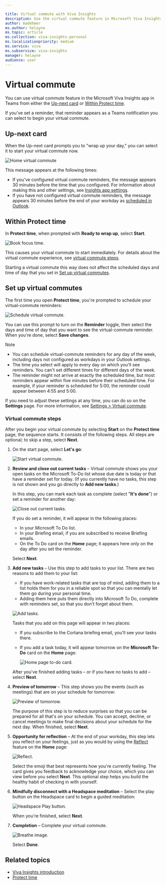 ```yaml
---

title: Virtual commute with Viva Insights
description: Use the virtual commute feature in Microsoft Viva Insights
author: madehmer
ms.author: helayne
ms.topic: article
ms.collection: viva-insights-personal
ms.localizationpriority: medium 
ms.service: viva
ms.subservice: viva-insights
manager: helayne
audience: user
---
```


# Virtual commute

You can use virtual commute feature in the Microsoft Viva Insights app in Teams from either the [Up-next card](#up-next-card) or [Within Protect time](#within-protect-time).

If you’ve set a reminder, that reminder appears as a Teams notification you can select to begin your virtual commute.

## Up-next card

When the Up-next card prompts you to "wrap up your day," you can select it to start your virtual commute now.

![Home virtual commute](images/virtual-commute.png)

This message appears at the following times:

* If you've configured virtual commute reminders, the message appears 30 minutes before the time that you configured. For information about making this and other settings, see [Insights app settings](viva-teams-app-settings.md).
* If you have not configured virtual commute reminders, the message appears 30 minutes before the end of your workday as [scheduled in Outlook](https://outlook.office.com/calendar/options/calendar/view/appearance).

## Within Protect time

In **Protect time**, when prompted with **Ready to wrap up**, select **Start**.

![Book focus time.](Images/virtual-commute-start.png)  

This causes your virtual commute to start immediately. For details about the virtual commute experience, see [virtual commute steps](#virtual-commute-steps).

Starting a virtual commute this way does not affect the scheduled days and time of day that you set in [Set up virtual commutes](#set-up-virtual-commutes).

## Set up virtual commutes

The first time you open **Protect time**, you're prompted to schedule your virtual-commute reminders:

![Schedule virtual commute.](Images/virtual-commute-reminders.png)  

You can use this prompt to turn on the **Reminder** toggle, then select the days and time of day that you want to see the virtual-commute reminder. When you're done, select **Save changes**.

>[!Note]
>* You can schedule virtual-commute reminders for any day of the week, including days not configured as workdays in your Outlook settings.
>* The time you select will apply to every day on which you'll see reminders. You can't set different times for different days of the week.
>* The reminder might not arrive at exactly the scheduled time, but most reminders appear within five minutes before their scheduled time. For example, if your reminder is scheduled for 5:00, the reminder could appear between 4:55 and 5:00.

If you need to adjust these settings at any time, you can do so on the **Settings** page. For more information, see [Settings > Virtual commute](viva-teams-app-settings.md).

### Virtual commute steps

After you begin your virtual commute by selecting **Start** on the **Protect time** page, the sequence starts. It consists of the following steps. All steps are optional; to skip a step, select **Next**.

1. On the start page, select **Let's go**:

   ![Start virtual commute.](Images/virtual-commute-start.png)  

2. **Review and close out current tasks** &ndash; Virtual commute shows you your open tasks on the Microsoft To-Do list whose due date is today or that have a reminder set for today. (If you currently have no tasks, this step is not shown and you go directly to **Add new tasks**.)

   In this step, you can mark each task as complete (select "**It's done**") or set a reminder for another day:

     ![Close out current tasks.](Images/02-close-out-current-tasks-55.png)

   If you do set a reminder, it will appear in the following places:
    * In your Microsoft To Do list.
    * In your Briefing email, if you are subscribed to receive Briefing emails.
    * On the To Do card on the **Home** page; it appears here only on the day after you set the reminder.

   Select **Next**.

3. **Add new tasks** &ndash; Use this step to add tasks to your list. There are two reasons to add them to your list:

   * If you have work-related tasks that are top of mind, adding them to a list holds them for you in a reliable spot so that you can mentally let them go during your personal time.
   * Adding them here puts them directly into Microsoft To Do, complete with reminders set, so that you don't forget about them.

   ![Add tasks.](Images/03-add-new-tasks-55.png)

   Tasks that you add on this page will appear in two places:

   * If you subscribe to the Cortana briefing email, you'll see your tasks there.
   * If you add a task today, it will appear tomorrow on the **Microsoft To-Do** card on the **Home** page:

     ![Home page to-do card.](Images/home-to-do.png)  

   After you've finished adding tasks &ndash; or if you have no tasks to add &ndash; select **Next**.

4. **Preview of tomorrow** &ndash; This step shows you the events (such as meetings) that are on your schedule for tomorrow:

   ![Preview of tomorrow.](Images/04-preview-of-tomorrow-55.png)

   The purpose of this step is to reduce surprises so that you can be prepared for all that's on your schedule. You can accept, decline, or cancel meetings to make final decisions about your schedule for the next day. When finished, select **Next**.

5. **Opportunity for reflection** &ndash; At the end of your workday, this step lets you reflect on your feelings, just as you would by using the [Reflect](viva-insights-reflect.md) feature on the **Home** page:

   ![Reflect.](Images/virtual-commute-reflect.png)

   Select the emoji that best represents how you're currently feeling. The card gives you feedback to acknowledge your choice, which you can view before you select **Next**. This optional step helps you build the healthy habit of checking in with yourself.

6. **Mindfully disconnect with a Headspace meditation** &ndash; Select the play button on the Headspace card to begin a guided meditation:

   ![Headspace Play button.](Images/headspace-in-vc.png)

   When you're finished, select **Next**.

7. **Completion** &ndash; Complete your virtual commute.

   ![Breathe image.](Images/07-completion-55.png)

   Select **Done**.

## Related topics

* [Viva Insights introduction](viva-teams-app.md)
* [Protect time](viva-insights-protect-time.md)
